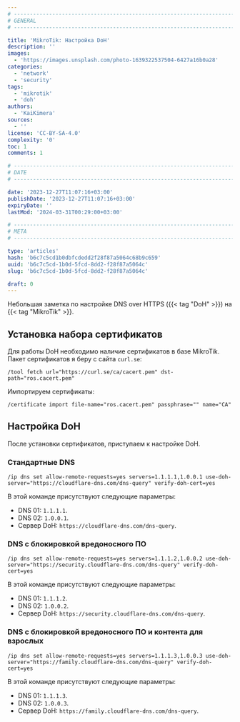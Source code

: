 ```yaml
---
# -------------------------------------------------------------------------------------------------------------------- #
# GENERAL
# -------------------------------------------------------------------------------------------------------------------- #

title: 'MikroTik: Настройка DoH'
description: ''
images:
  - 'https://images.unsplash.com/photo-1639322537504-6427a16b0a28'
categories:
  - 'network'
  - 'security'
tags:
  - 'mikrotik'
  - 'doh'
authors:
  - 'KaiKimera'
sources:
  - ''
license: 'CC-BY-SA-4.0'
complexity: '0'
toc: 1
comments: 1

# -------------------------------------------------------------------------------------------------------------------- #
# DATE
# -------------------------------------------------------------------------------------------------------------------- #

date: '2023-12-27T11:07:16+03:00'
publishDate: '2023-12-27T11:07:16+03:00'
expiryDate: ''
lastMod: '2024-03-31T00:29:00+03:00'

# -------------------------------------------------------------------------------------------------------------------- #
# META
# -------------------------------------------------------------------------------------------------------------------- #

type: 'articles'
hash: 'b6c7c5cd1b0dbfcdedd2f28f87a5064c68b9c659'
uuid: 'b6c7c5cd-1b0d-5fcd-8dd2-f28f87a5064c'
slug: 'b6c7c5cd-1b0d-5fcd-8dd2-f28f87a5064c'

draft: 0
---
```


Небольшая заметка по настройке DNS over HTTPS ({{< tag "DoH" >}}) на {{< tag "MikroTik" >}}.

<!--more-->

## Установка набора сертификатов

Для работы DoH необходимо наличие сертификатов в базе MikroTik. Пакет сертификатов я беру с сайта `curl.se`:

```text
/tool fetch url="https://curl.se/ca/cacert.pem" dst-path="ros.cacert.pem"
```

Импортируем сертификаты:

```text
/certificate import file-name="ros.cacert.pem" passphrase="" name="CA"
```

## Настройка DoH

После установки сертификатов, приступаем к настройке DoH.

### Стандартные DNS

```text
/ip dns set allow-remote-requests=yes servers=1.1.1.1,1.0.0.1 use-doh-server="https://cloudflare-dns.com/dns-query" verify-doh-cert=yes
```

В этой команде присутствуют следующие параметры:

- DNS 01: `1.1.1.1`.
- DNS 02: `1.0.0.1`.
- Сервер DoH: `https://cloudflare-dns.com/dns-query`.

### DNS с блокировкой вредоносного ПО

```text
/ip dns set allow-remote-requests=yes servers=1.1.1.2,1.0.0.2 use-doh-server="https://security.cloudflare-dns.com/dns-query" verify-doh-cert=yes
```

В этой команде присутствуют следующие параметры:

- DNS 01: `1.1.1.2`.
- DNS 02: `1.0.0.2`.
- Сервер DoH: `https://security.cloudflare-dns.com/dns-query`.

### DNS с блокировкой вредоносного ПО и контента для взрослых

```text
/ip dns set allow-remote-requests=yes servers=1.1.1.3,1.0.0.3 use-doh-server="https://family.cloudflare-dns.com/dns-query" verify-doh-cert=yes
```

В этой команде присутствуют следующие параметры:

- DNS 01: `1.1.1.3`.
- DNS 02: `1.0.0.3`.
- Сервер DoH: `https://family.cloudflare-dns.com/dns-query`.
